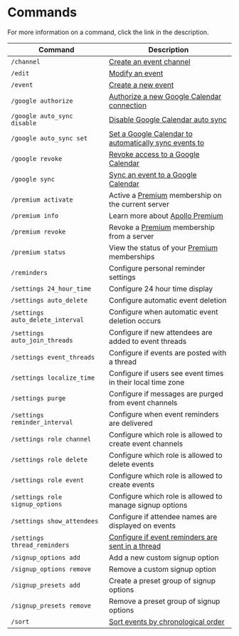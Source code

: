 # Commands

For more information on a command, click the link in the description.

| Command                         | Description        |
| ------------------------------- | ------------------ |
| `/channel`                      | [Create an event channel](./event_channels.md#create-an-event-channel) |
| `/edit`                         | [Modify an event](./modifying_events.md) |
| `/event`                        | [Create a new event](./creating_events.md) |
| `/google authorize`             | [Authorize a new Google Calendar connection](./google_calendar.md#connect-a-calendar) |
| `/google auto_sync disable`     | [Disable Google Calendar auto sync](./google_calendar.md#automatically-sync-events) |
| `/google auto_sync set`         | [Set a Google Calendar to automatically sync events to](./google_calendar.md#automatically-sync-events) |
| `/google revoke`                | [Revoke access to a Google Calendar](./google_calendar.md#disconnect-a-calendar) |
| `/google sync`                  | [Sync an event to a Google Calendar](./google_calendar.md#syncing-events) |
| `/premium activate`             | Active a [Premium](https://apollo.fyi/premium) membership on the current server |
| `/premium info`                 | Learn more about [Apollo Premium](https://apollo.fyi/premium) |
| `/premium revoke`               | Revoke a [Premium](https://apollo.fyi/premium) membership from a server |
| `/premium status`               | View the status of your [Premium](https://apollo.fyi/premium) memberships |
| `/reminders`                    | Configure personal reminder settings |
| `/settings 24_hour_time`        | Configure 24 hour time display |
| `/settings auto_delete`         | Configure automatic event deletion |
| `/settings auto_delete_interval`| Configure when automatic event deletion occurs |
| `/settings auto_join_threads`   | Configure if new attendees are added to event threads |
| `/settings event_threads`       | Configure if events are posted with a thread |
| `/settings localize_time`       | Configure if users see event times in their local time zone |
| `/settings purge`               | Configure if messages are purged from event channels |
| `/settings reminder_interval`   | Configure when event reminders are delivered |
| `/settings role channel`        | Configure which role is allowed to create event channels |
| `/settings role delete`         | Configure which role is allowed to delete events |
| `/settings role event`          | Configure which role is allowed to create events |
| `/settings role signup_options` | Configure which role is allowed to manage signup options|
| `/settings show_attendees`      | Configure if attendee names are displayed on events |
| `/settings thread_reminders`    | [Configure if event reminders are sent in a thread](./reminders.md#channel-reminders) |
| `/signup_options add`           | Add a new custom signup option |
| `/signup_options remove`        | Remove a custom signup option |
| `/signup_presets add`           | Create a preset group of signup options |
| `/signup_presets remove`        | Remove a preset group of signup options |
| `/sort`                         | [Sort events by chronological order](./event_channels.md#sort-an-event-channel) |
